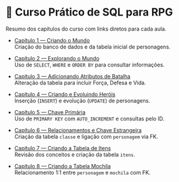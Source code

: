 # 📘 Curso Prático de SQL para RPG

Resumo dos capítulos do curso com links diretos para cada aula.

- [Capítulo 1 — Criando o Mundo](https://github.com/fabianorpaula/AulaBD2025/blob/main/Capitulo1.md)  
  Criação do banco de dados e da tabela inicial de personagens.

- [Capítulo 2 — Explorando o Mundo](https://github.com/fabianorpaula/AulaBD2025/blob/main/Capitulo2.md)  
  Uso de `SELECT`, `WHERE` e `ORDER BY` para consultar informações.

- [Capítulo 3 — Adicionando Atributos de Batalha](https://github.com/fabianorpaula/AulaBD2025/blob/main/Capitulo3.md)  
  Alteração da tabela para incluir Força, Defesa e Vida.

- [Capítulo 4 — Criando e Evoluindo Heróis](https://github.com/fabianorpaula/AulaBD2025/blob/main/Capitulo4.md)  
  Inserção (`INSERT`) e evolução (`UPDATE`) de personagens.

- [Capítulo 5 — Chave Primária](https://github.com/fabianorpaula/AulaBD2025/blob/main/Capitulo5.md)  
  Uso de `PRIMARY KEY` com `AUTO_INCREMENT` e consultas pelo ID.

- [Capítulo 6 — Relacionamentos e Chave Estrangeira](https://github.com/fabianorpaula/AulaBD2025/blob/main/Capitulo6.md)  
  Criação da tabela `classe` e ligação com `personagem` via FK.

- [Capítulo 7 — Criando a Tabela de Itens](https://github.com/fabianorpaula/AulaBD2025/blob/main/Capitulo7.md)  
  Revisão dos conceitos e criação da tabela `itens`.

- [Capítulo 8 — Criando a Tabela Mochila](https://github.com/fabianorpaula/AulaBD2025/blob/main/Capitulo8.md)  
  Relacionamento 1:1 entre `personagem` e `mochila` com FK.
